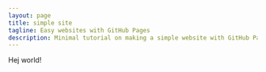 ```yaml
---
layout: page
title: simple site
tagline: Easy websites with GitHub Pages
description: Minimal tutorial on making a simple website with GitHub Pages
---
```

Hej world!
